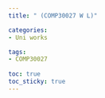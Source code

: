 ```yaml
---
title: " (COMP30027 W L)"

categories: 
- Uni works

tags:
- COMP30027
  
toc: true
toc_sticky: true
---
```


